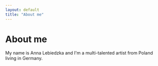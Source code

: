 ```yaml
---
layout: default
title: "About me"
---
```


# About me

My name is Anna Lebiedzka and I'm a multi-talented artist from Poland living in Germany.